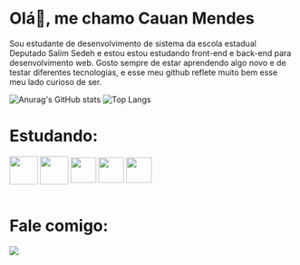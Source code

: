 # Olá👋, me chamo Cauan Mendes
Sou estudante de desenvolvimento de sistema da escola estadual Deputado Salim Sedeh e estou estou estudando front-end e back-end para desenvolvimento web. Gosto sempre de estar aprendendo algo novo e de testar diferentes tecnologias, e esse meu github reflete muito bem esse meu lado curioso de ser.

![Anurag's GitHub stats](https://github-readme-stats.vercel.app/api?username=CauanMendes&show_icons=true&theme=tokyonight)
![Top Langs](https://github-readme-stats.vercel.app/api/top-langs/?username=CauanMendes&hide=javascript,html)

# Estudando:
<div>
  <img align="center" height="50" width="50" src= "https://cdn.jsdelivr.net/gh/devicons/devicon/icons/html5/html5-original.svg">
  <img align="center" height="50" width="50" src= "https://cdn.jsdelivr.net/gh/devicons/devicon/icons/css3/css3-original.svg">
  <img align="center" height="45" width="45" src= "https://cdn.jsdelivr.net/gh/devicons/devicon/icons/javascript/javascript-original.svg">
  <img align="center" height="45" width="45" src="https://cdn.jsdelivr.net/gh/devicons/devicon/icons/php/php-original.svg">
  <img align="center" height="45" width="45" src="https://cdn.jsdelivr.net/gh/devicons/devicon/icons/python/python-original.svg">
</div>
<br>

# Fale comigo:
<div>
  <a href="https://www.linkedin.com/in/cauan-cunha-mendes-992b74227/"><img src= "https://img.shields.io/badge/LinkedIn-0077B5?style=for-the-badge&logo=linkedin&logoColor=white"> </a>
</div>
